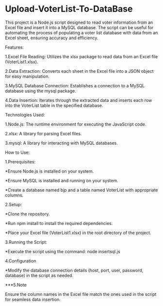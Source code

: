 # Upload-VoterList-To-DataBase

This project is a Node.js script designed to read voter information from an Excel file and insert it into a MySQL database. The script can be useful for automating the process of populating a voter list database with data from an Excel sheet, ensuring accuracy and efficiency.

Features:

1.Excel File Reading: Utilizes the xlsx package to read data from an Excel file (VoterList1.xlsx).

2.Data Extraction: Converts each sheet in the Excel file into a JSON object for easy manipulation.

3.MySQL Database Connection: Establishes a connection to a MySQL database using the mysql package.

4.Data Insertion: Iterates through the extracted data and inserts each row into the VoterList table in the specified database.

Technologies Used:

1.Node.js: The runtime environment for executing the JavaScript code.

2.xlsx: A library for parsing Excel files.

3.mysql: A library for interacting with MySQL databases.

How to Use:

1.Prerequisites:

*Ensure Node.js is installed on your system.

*Ensure MySQL is installed and running on your system.

*Create a database named bjp and a table named VoterList with appropriate columns.

2.Setup:

*Clone the repository.

*Run npm install to install the required dependencies.

*Place your Excel file (VoterList1.xlsx) in the root directory of the project.

3.Running the Script:

*Execute the script using the command: node insertsql.js

4.Configuration

*Modify the database connection details (host, port, user, password, database) in the script as needed.

***5.Note

Ensure the column names in the Excel file match the ones used in the script for seamless data insertion.
